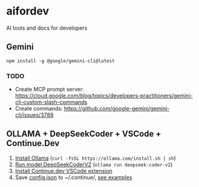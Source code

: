 # aifordev
AI tools and docs for developers

## Gemini
`npm install -g @google/gemini-cli@latest`

### TODO 

- Create MCP prompt server: https://cloud.google.com/blog/topics/developers-practitioners/gemini-cli-custom-slash-commands
- Create commands: https://github.com/google-gemini/gemini-cli/issues/3789

## OLLAMA + DeepSeekCoder + VSCode + Continue.Dev

1. [Install Ollama](https://ollama.com/download) (`curl -fsSL https://ollama.com/install.sh | sh`)
2. [Run model DeepSeekCoderV2](https://ollama.com/library/deepseek-coder-v2) (`ollama run deepseek-coder-v2`)
3. [Install Continue.dev VSCode extension](https://docs.continue.dev/quickstart)
4. Save [config.json](continue.dev/config.json) to ~/.continue/, [see examples](https://docs.continue.dev/setup/examples)
 
  

